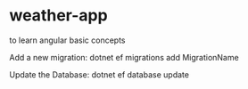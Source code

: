 # weather-app
to learn angular basic concepts

Add a new migration:
dotnet ef migrations add MigrationName

Update the Database:
dotnet ef database update
